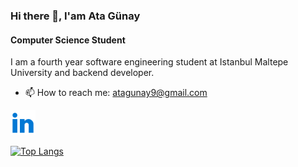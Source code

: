 ### Hi there 👋, I'am Ata Günay
#### Computer Science Student
I am a fourth year software engineering student at Istanbul Maltepe University and backend developer.


- 📫 How to reach me: atagunay9@gmail.com 


[<img src='https://github.com/ismailkrc57/Xamarin-app-calculator/blob/master/icons8_linkedin_2.svg' alt='linkedin' height='40'>](https://www.linkedin.com/in/atagunay/)

[![Top Langs](https://github-readme-stats.vercel.app/api/top-langs/?username=atagunay)](https://github.com/anuraghazra/github-readme-stats) 

